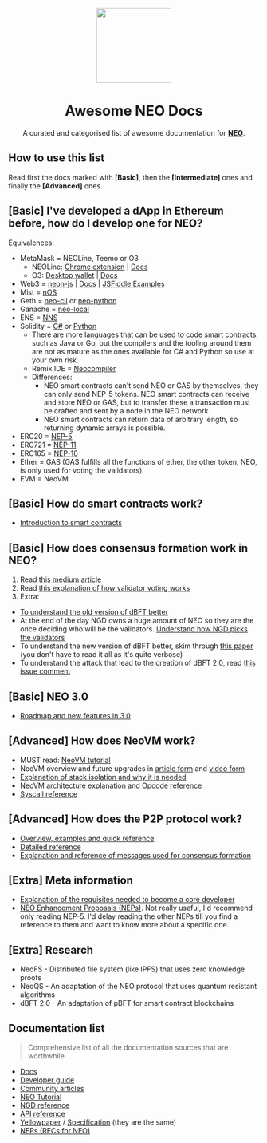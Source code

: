 <p align="center">
  <a href="https://www.youtube.com/watch?v=N5b4_5hvOog"><img
    src="https://raw.githubusercontent.com/corollari/awesome-neo-docs/master/fast_learning.png"
    height="150px"
   ></a>
</p>

<h1 align="center">Awesome NEO Docs</h1>

<p align="center">
  A curated and categorised list of awesome documentation for <b><a href="https://neo.org/">NEO</a></b>.
</p>

## How to use this list
Read first the docs marked with **[Basic]**, then the **[Intermediate]** ones and finally the **[Advanced]** ones.

## [Basic] I've developed a dApp in Ethereum before, how do I develop one for NEO?
Equivalences:
- MetaMask = NEOLine, Teemo or O3
  - NEOLine: [Chrome extension](https://chrome.google.com/webstore/detail/neoline/cphhlgmgameodnhkjdmkpanlelnlohao) | [Docs](https://neoline.cn/dapi/)
  - O3: [Desktop wallet](https://o3.network) | [Docs](https://docs.o3.network/docs/dapiIntro/)
- Web3 = [neon-js](https://github.com/CityOfZion/neon-js) | [Docs](https://cityofzion.io/neon-js/) | [JSFiddle Examples](https://github.com/CityOfZion/neon-js/blob/master/examples/browser/README.md)
- Mist = [nOS](https://nos.io)
- Geth = [neo-cli](https://github.com/neo-project/neo-cli) or [neo-python](https://github.com/CityOfZion/neo-python)
- Ganache = [neo-local](https://github.com/CityOfZion/neo-local)
- ENS = [NNS](https://neons.name/index_En.html)
- Solidity = [C#](https://github.com/neo-project/neo-compiler) or [Python](https://github.com/cityOfZion/neo-boa)
  - There are more languages that can be used to code smart contracts, such as Java or Go, but the compilers and the tooling around them are not as mature as the ones available for C# and Python so use at your own risk.
  - Remix IDE = [Neocompiler](https://neocompiler.io/#!/ecolab/compilers)
  - Differences:
    - NEO smart contracts can't send NEO or GAS by themselves, they can only send NEP-5 tokens. NEO smart contracts can receive and store NEO or GAS, but to transfer these a transaction must be crafted and sent by a node in the NEO network.
    - NEO smart contracts can return data of arbitrary length, so returning dynamic arrays is possible.
- ERC20 = [NEP-5](https://github.com/neo-project/proposals/blob/master/nep-5.mediawiki)
- ERC721 = [NEP-11](https://github.com/neo-project/proposals/pull/41)
- ERC165 = [NEP-10](https://github.com/neo-project/proposals/blob/master/nep-10.mediawiki)
- Ether = GAS (GAS fulfills all the functions of ether, the other token, NEO, is only used for voting the validators)
- EVM = NeoVM

## [Basic] How do smart contracts work?
- [Introduction to smart contracts](https://docs.neo.org/docs/en-us/sc/gettingstarted/introduction.html)

## [Basic] How does consensus formation work in NEO?
1. Read [this medium article](https://medium.com/neo-smart-economy/neos-dbft-2-0-single-block-finality-with-improved-availability-6a4aca7bd1c4)
2. Read [this explanation of how validator voting works](https://docs.neo.org/developerguide/en/articles/consensus/vote_validator.html)
3. Extra:
  * [To understand the old version of dBFT better](https://docs.neo.org/developerguide/en/articles/consensus/consensus_algorithm.html)
  * At the end of the day NGD owns a huge amount of NEO so they are the once deciding who will be the validators. [Understand how NGD picks the validators](https://neo-ngd.github.io/reference/How-To-Become-NEO-Consensus-Node.html)
  * To understand the new version of dBFT better, skim through [this paper](https://raw.githubusercontent.com/NeoResearch/yellowpaper/master/releases/08_dBFT.pdf) (you don't have to read it all as it's quite verbose)
  * To understand the attack that lead to the creation of dBFT 2.0, read [this issue comment](https://github.com/neo-project/neo/pull/320#issuecomment-422308894)

## [Basic] NEO 3.0
- [Roadmap and new features in 3.0](https://medium.com/neo-smart-economy/roadmap-of-neo-3-0-development-e2ae64edf226)

## [Advanced] How does NeoVM work?
- MUST read: [NeoVM tutorial](https://neoresearch.io/nvm-learn/)
- NeoVM overview and future upgrades in [article form](https://medium.com/neo-smart-economy/a-deep-dive-into-neovm-neocontract-e470c2c3afb0) and [video form](https://www.youtube.com/watch?v=fLppte-guYE)
- [Explanation of stack isolation and why it is needed](https://medium.com/neo-smart-economy/upgrade-of-neovm-36ee232835d9)
- [NeoVM architecture explanation and Opcode reference](https://docs.neo.org/developerguide/en/articles/neo_vm.html)
- [Syscall reference](https://docs.neo.org/developerguide/en/articles/smart_contract.html)

## [Advanced] How does the P2P protocol work?
- [Overview, examples and quick reference](https://docs.neo.org/developerguide/en/articles/network_protocol.html)
- [Detailed reference](https://docs.neo.org/docs/en-us/tooldev/network-protocol.html)
- [Explanation and reference of messages used for consensus formation](https://docs.neo.org/developerguide/en/articles/consensus/consensus_protocol.html)

## [Extra] Meta information
- [Explanation of the requisites needed to become a core developer](https://neo-ngd.github.io/reference/Becoming_Core_Dev/How-to-Become-A-NEO-Core-Developer.html)
- [NEO Enhancement Proposals (NEPs)](https://github.com/neo-project/proposals). Not really useful, I'd recommend only reading NEP-5. I'd delay reading the other NEPs till you find a reference to them and want to know more about a specific one.

## [Extra] Research
- NeoFS - Distributed file system (like IPFS) that uses zero knowledge proofs
- NeoQS - An adaptation of the NEO protocol that uses quantum resistant algorithms
- dBFT 2.0 - An adaptation of pBFT for smart contract blockchains

## Documentation list
> Comprehensive list of all the documentation sources that are worthwhile
- [Docs](https://docs.neo.org/docs/en-us/index.html)
- [Developer guide](https://docs.neo.org/developerguide/en/articles/introduction.html)
- [Community articles](https://docs.neo.org/articles/en-us/index.html)
- [NEO Tutorial](https://github.com/neo-ngd/NEO-Tutorial)
- [NGD reference](https://neo-ngd.github.io/reference/)
- [API reference](https://docs.neo.org/developerguide/en/api/index.html)
- [Yellowpaper](https://github.com/NeoResearch/yellowpaper) / [Specification](https://github.com/neo-project/specification) (they are the same)
- [NEPs (RFCs for NEO)](https://github.com/neo-project/proposals)
